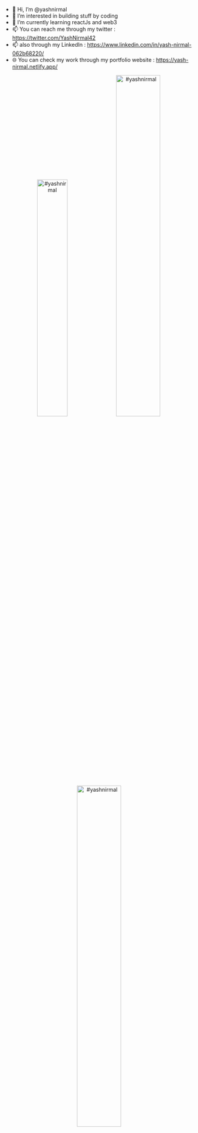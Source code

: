 

- 👋 Hi, I’m @yashnirmal
- 👀 I’m interested in building stuff by coding
- 🌱 I’m currently learning reactJs and web3
- 📫 You can reach me through my twitter : https://twitter.com/YashNirmal42
- 📫 also through my LinkedIn : https://www.linkedin.com/in/yash-nirmal-062b68220/
- 🌐 You can check my work through my portfolio website : https://yash-nirmal.netlify.app/


<p align="center">
<img width="40%" src="https://github-readme-stats.vercel.app/api/top-langs?username=#yashnirmal&show_icons=true&theme=dracula&title_color=ff8000&text_color=ffffff&bg_color=6a6a6a&locale=en&layout=compact&hide_border=true" alt="#yashnirmal" /> 
<img width="48%" src="https://github-readme-stats.vercel.app/api?username=#yashnirmal&show_icons=true&theme=dracula&title_color=ff8000&text_color=ffffff&bg_color=6a6a6a&locale=en&hide_border=true" alt="#yashnirmal" />
<img width="48%" src="https://github-readme-streak-stats.herokuapp.com/?user=#yashnirmal&theme=highcontrast&hide_border=true" alt="#yashnirmal" />
</p>
